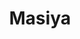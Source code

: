 ---
pid: FS320
title: Masiya
location_transcription: don tone
zipcode: 
outside_phl: 
neighborhood: 
age: '8'
age_range: 6-13
instagram: 
image_file_name: FS_320.jpg
proposal_transcription: 
topic: Unknown
topic_summary: '0'
type: Other No Form
keywords_other: 
credit: Masiya
image_labels: 
twitter: 
facebook: 
permalink: "/monuments/fs320/"
layout: item-page
---